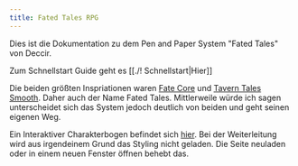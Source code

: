 ```yaml
---
title: Fated Tales RPG
---
```


Dies ist die Dokumentation zu dem Pen and Paper System "Fated Tales" von Deccir.

Zum Schnellstart Guide geht es [[./! Schnellstart|Hier]]

Die beiden größten Inspriationen waren [Fate Core](https://fate-srd.com/fate-core) und [Tavern Tales Smooth](https://smoothrpg.wordpress.com/).
Daher auch der Name Fated Tales. 
Mittlerweile würde ich sagen unterscheidet sich das System jedoch deutlich von beiden und geht seinen eigenen Weg.

Ein Interaktiver Charakterbogen befindet sich [hier](https://deccir.github.io/FatedTalesCharacterSheet/index.html). Bei der Weiterleitung wird aus irgendeinem Grund das Styling nicht geladen. Die Seite neuladen oder in einem neuen Fenster öffnen behebt das.